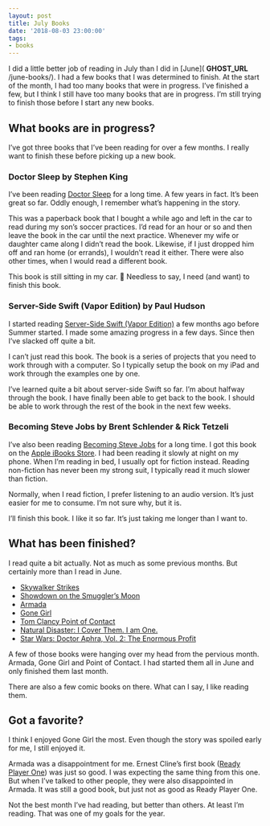 ```yaml
---
layout: post
title: July Books
date: '2018-08-03 23:00:00'
tags:
- books
---
```


I did a little better job of reading in July than I did in [June]( __GHOST_URL__ /june-books/). I had a few books that I was determined to finish. At the start of the month, I had too many books that were in progress. I’ve finished a few, but I think I still have too many books that are in progress. I’m still trying to finish those before I start any new books.

## What books are in progress?

I’ve got three books that I’ve been reading for over a few months. I really want to finish these before picking up a new book.

### Doctor Sleep by Stephen King

I’ve been reading [Doctor Sleep](https://www.goodreads.com/book/show/16130549-doctor-sleep) for a long time. A few years in fact. It’s been great so far. Oddly enough, I remember what’s happening in the story.

This was a paperback book that I bought a while ago and left in the car to read during my son’s soccer practices. I’d read for an hour or so and then leave the book in the car until the next practice. Whenever my wife or daughter came along I didn’t read the book. Likewise, if I just dropped him off and ran home (or errands), I wouldn’t read it either. There were also other times, when I would read a different book.

This book is still sitting in my car. 🤣 Needless to say, I need (and want) to finish this book.

### Server-Side Swift (Vapor Edition) by Paul Hudson

I started reading [Server-Side Swift (Vapor Edition)](https://www.goodreads.com/book/show/39008989-server-side-swift) a few months ago before Summer started. I made some amazing progress in a few days. Since then I’ve slacked off quite a bit.

I can’t just read this book. The book is a series of projects that you need to work through with a computer. So I typically setup the book on my iPad and work through the examples one by one.

I’ve learned quite a bit about server-side Swift so far. I’m about halfway through the book. I have finally been able to get back to the book. I should be able to work through the rest of the book in the next few weeks.

### Becoming Steve Jobs by Brent Schlender & Rick Tetzeli

I’ve also been reading [Becoming Steve Jobs](https://www.goodreads.com/book/show/22318382-becoming-steve-jobs) for a long time. I got this book on the [Apple iBooks Store](https://www.apple.com/ibooks/). I had been reading it slowly at night on my phone. When I’m reading in bed, I usually opt for fiction instead. Reading non-fiction has never been my strong suit, I typically read it much slower than fiction.

Normally, when I read fiction, I prefer listening to an audio version. It’s just easier for me to consume. I’m not sure why, but it is.

I’ll finish this book. I like it so far. It’s just taking me longer than I want to.

## What has been finished?

I read quite a bit actually. Not as much as some previous months. But certainly more than I read in June.

- [Skywalker Strikes](https://www.goodreads.com/book/show/24718416-skywalker-strikes)
- [Showdown on the Smuggler’s Moon](https://www.goodreads.com/book/show/25861677-showdown-on-the-smuggler-s-moon)
- [Armada](https://www.goodreads.com/book/show/16278318-armada)
- [Gone Girl](https://www.goodreads.com/book/show/19288043-gone-girl)
- [Tom Clancy Point of Contact](https://www.goodreads.com/book/show/40730651-tom-clancy-point-of-contact)
- [Natural Disaster: I Cover Them. I am One.](https://www.goodreads.com/book/show/35099655-natural-disaster)
- [Star Wars: Doctor Aphra, Vol. 2: The Enormous Profit](https://www.goodreads.com/book/show/35605140-star-wars)

A few of those books were hanging over my head from the pervious month. Armada, Gone Girl and Point of Contact. I had started them all in June and only finished them last month.

There are also a few comic books on there. What can I say, I like reading them.

## Got a favorite?

I think I enjoyed Gone Girl the most. Even though the story was spoiled early for me, I still enjoyed it.

Armada was a disappointment for me. Ernest Cline’s first book ([Ready Player One](https://www.goodreads.com/book/show/9969571-ready-player-one)) was just so good. I was expecting the same thing from this one. But when I’ve talked to other people, they were also disappointed in Armada. It was still a good book, but just not as good as Ready Player One.

Not the best month I’ve had reading, but better than others. At least I’m reading. That was one of my goals for the year.

